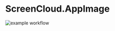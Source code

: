 # ScreenCloud.AppImage

![example workflow](https://github.com/nx-appbuild-hub/ScreenCloud.AppImage//actions/workflows/makefile.yml/badge.svg)
